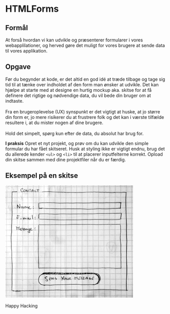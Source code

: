 # HTMLForms

## Formål
At forså hvordan vi kan udvikle og præsenterer formularer i vores webapplilationer, og herved gøre det muligt for vores brugere at sende data til vores applikation.

## Opgave
Før du begynder at kode, er det altid en god idé at træde tilbage og tage sig tid til at tænke over indholdet af den form man ønsker at udvikle. Det kan hjælpe at  starte med at designe en hurtig mockup aka. skitse for at få definere det rigtige og nødvendige data, du vil bede din bruger om at indtaste.<br><br>
Fra en brugeroplevelse (UX) synspunkt er det vigtigt at huske, at jo større din form er, jo mere risikerer du at frustrere folk og det kan i værste tilfælde resultere i, at du mister nogen af dine brugere.<br><br>Hold det simpelt, spørg kun efter de data, du absolut har brug for.

**I praksis**
Opret et nyt projekt, og prøv om du kan udvikle den simple formular du har fået skitseret. Husk at styling ikke er vigtigt endnu, brug det du allerede kender `<ul>` og `<li>` til at placerer inputfelterne korrekt. Opload din skitse sammen med dine projektfiler når du er færdig.

## Eksempel på en skitse
![Formular skitse](https://github.com/rts-cmk-opgaver/HTMLForms/blob/main/form-sketch-low.jpg "Formular skitse")

Happy Hacking
